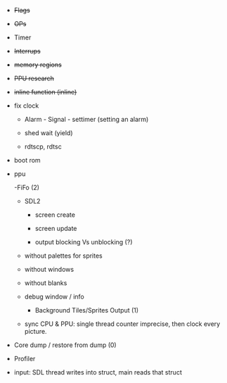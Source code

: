 - ~~Flags~~

- ~~OPs~~

- Timer

- ~~Interrups~~

- ~~memory regions~~

- ~~PPU research~~

- ~~inline function (inline)~~

- fix clock

    - Alarm - Signal - settimer (setting an alarm)

    - shed wait (yield)

    - rdtscp, rdtsc

- boot rom

- ppu

    -FiFo (2)

    - SDL2 
    
        - screen create
        
        - screen update

        - output blocking Vs unblocking (?)
        
    - without palettes for sprites
    
    - without windows
    
    - without blanks
    
    - debug window / info
        
         - Background Tiles/Sprites Output (1)

    - sync CPU & PPU: single thread counter imprecise, then clock every picture.

- Core dump / restore from dump (0)
 
- Profiler    

- input: SDL thread writes into struct, main reads that struct
